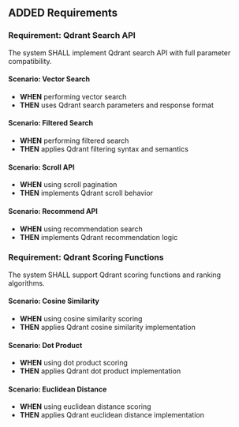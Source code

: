 ## ADDED Requirements

### Requirement: Qdrant Search API
The system SHALL implement Qdrant search API with full parameter compatibility.

#### Scenario: Vector Search
- **WHEN** performing vector search
- **THEN** uses Qdrant search parameters and response format

#### Scenario: Filtered Search
- **WHEN** performing filtered search
- **THEN** applies Qdrant filtering syntax and semantics

#### Scenario: Scroll API
- **WHEN** using scroll pagination
- **THEN** implements Qdrant scroll behavior

#### Scenario: Recommend API
- **WHEN** using recommendation search
- **THEN** implements Qdrant recommendation logic

### Requirement: Qdrant Scoring Functions
The system SHALL support Qdrant scoring functions and ranking algorithms.

#### Scenario: Cosine Similarity
- **WHEN** using cosine similarity scoring
- **THEN** applies Qdrant cosine similarity implementation

#### Scenario: Dot Product
- **WHEN** using dot product scoring
- **THEN** applies Qdrant dot product implementation

#### Scenario: Euclidean Distance
- **WHEN** using euclidean distance scoring
- **THEN** applies Qdrant euclidean distance implementation
